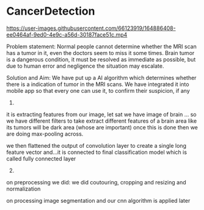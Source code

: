 # CancerDetection

https://user-images.githubusercontent.com/66123919/164886408-ee0464af-9ed0-4e9c-a56d-30187face51c.mp4


Problem statement:
Normal people cannot determine whether the MRI scan has a tumor in it, even the doctors seem to miss it some times. Brain tumor is a dangerous condition, it must be resolved as immediate as possible, but due to human error and negligence the situation may escalate.

Solution and Aim:
We have put up a AI algorithm which determines whether there is a indication of tumor in the MRI scans. 
We have integrated it into mobile app so that every one can use it, to confirm their suspicion, if any

1) 
it is extracting features from our image,
let sat we have image of brain ... so we have different filters to take extract different features of a brain area like its tumors will be dark area (whose are important) once this is done then we are doing max-pooling across.

we then flattened the output of convolution layer to create a single long feature vector and...it is connected to final classification model which is called fully connected layer

2) 
on preprocessing we did:
we did coutouring, cropping and resizing and normalization

on processing
image segmentation 
and our cnn algorithm is applied later

